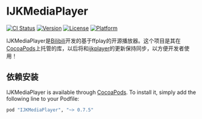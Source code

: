 # IJKMediaPlayer

[![CI Status](http://img.shields.io/travis/huster-zhangpeng/IJKMediaPlayer.svg?style=flat)](https://travis-ci.org/huster-zhangpeng/IJKMediaPlayer)
[![Version](https://img.shields.io/cocoapods/v/IJKMediaPlayer.svg?style=flat)](http://cocoapods.org/pods/IJKMediaPlayer)
[![License](https://img.shields.io/cocoapods/l/IJKMediaPlayer.svg?style=flat)](http://cocoapods.org/pods/IJKMediaPlayer)
[![Platform](https://img.shields.io/cocoapods/p/IJKMediaPlayer.svg?style=flat)](http://cocoapods.org/pods/IJKMediaPlayer)

IJKMediaPlayer是[Bilibili][1]开发的基于ffplay的开源播放器。这个项目是其在[CocoaPods][2]上托管的库，以后将和[ijkplayer][1]的更新保持同步，以方便开发者使用！

## 依赖安装

IJKMediaPlayer is available through [CocoaPods][2]. To install
it, simply add the following line to your Podfile:

```ruby
pod "IJKMediaPlayer", "~> 0.7.5"
```

[1]: https://github.com/Bilibili/ijkplayer
[2]: https://cocoapods.org/?q=IJKMediaPlayer
